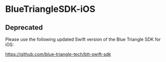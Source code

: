 # BlueTriangleSDK-iOS

## Deprecated
Please use the following updated Swift version of the Blue Triangle SDK for iOS:

https://github.com/blue-triangle-tech/btt-swift-sdk
